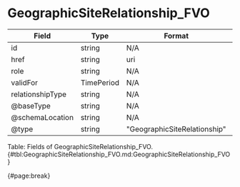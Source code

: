 <!--
    ATTENTION: This file was generated via gradle!
               Do NOT manually edit this file! Any such changes will be overwritten!
-->

# GeographicSiteRelationship_FVO

| Field | Type | Format | Required |
| ------- | ------- | ------- | --- |
| id | string | N/A | Yes |
| href | string | uri | No |
| role | string | N/A | No |
| validFor | TimePeriod | N/A | No |
| relationshipType | string | N/A | Yes |
| @baseType | string | N/A | No |
| @schemaLocation | string | N/A | No |
| @type | string | "GeographicSiteRelationship" | Yes |

Table: Fields of GeographicSiteRelationship_FVO. {#tbl:GeographicSiteRelationship_FVO.md:GeographicSiteRelationship_FVO}

{#page:break}

